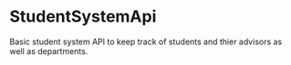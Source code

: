 # StudentSystemApi

Basic student system API to keep track of students and thier advisors as well as departments.
